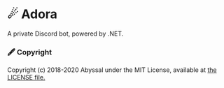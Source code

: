 # ☄ Adora
A private Discord bot, powered by .NET.

### 🖋 Copyright
Copyright (c) 2018-2020 Abyssal under the MIT License, available at [the LICENSE file.](LICENSE.md)  
